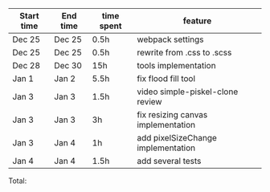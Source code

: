 | Start time  | End time | time spent | feature |
|-----------|-------------|-------------|-------------|
| Dec 25 | Dec 25 | 0.5h | webpack settings |
| Dec 25 | Dec 25 | 0.5h | rewrite from .css to .scss |
| Dec 28 | Dec 30 |	15h	| tools implementation |
| Jan 1 | Jan 2 | 5.5h | fix flood fill tool |
| Jan 3 | Jan 3 | 1.5h | video simple-piskel-clone review |
| Jan 3 | Jan 3 | 3h | fix resizing canvas implementation |
| Jan 3 | Jan 4 | 1h | add pixelSizeChange implementation |
| Jan 4 | Jan 4 | 1.5h | add several tests |




Total: 